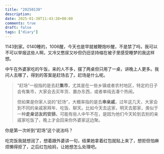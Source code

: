 ```yaml
---
title: "20250130"
description: 
date: 2025-01-30T11:43:20+08:00
comments: true
draft: false
tags: ["diary"]
---
```

1143到家。0140睡的，1006醒，今天也是早就被鞭炮吵醒，不是禁了吗，我可以不可以举报这些人啊，又冷又憋尿又吵但仍旧坚持缩在被子里感受睡梦的我这样想。

中午在外婆家吃的午饭，来的人不多，摆了两桌但只用了一桌，讲晚上人更多。我问人去哪了，得到的答案是赶场去了。赶场是什么呢。

>“赶场”一般指的是去赶**集市**，尤其是在一些乡镇或者农村地区，特定的日子会有集市，大家会去买年货、置办东西，或者单纯去凑个热闹。  
>
>但如果是你家人说的“赶场”，大概率指的是去**串亲戚**，过年这几天，大家会到不同的亲戚家拜年、吃饭、聊天。比如今天去这家，明天去那家，类似于一种**走亲访友的安排**。可能有些人中午不在，是因为他们今天轮到去别的亲戚家吃饭了，晚上才会回来你外婆家这边聚。

你是第一次听到“赶场”这个说法吗？

吃完饭我就想润了，想着跟外婆讲一句，结果她拿着红包就贴上来了，想拒但怕麻烦懒得拒了，之后红包给妈，让她想怎么处理吧。